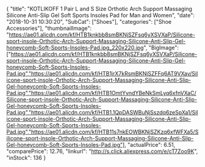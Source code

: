 {
	"title": "KOTLIKOFF 1 Pair L and S Size Orthotic Arch Support Massaging Silicone Anti-Slip Gel Soft Sports Insoles Pad for Man and Women",
	"date": "2018-10-31 10:30:20",
	"SubCat": ["Shoes"],
	"categories": ["Shoe Accessories"],
	"thumbnailImage": "https://ae01.alicdn.com/kf/HTB1knkbb8smBKNjSZFsq6yXSVXaP/Silicone-sport-insole-Orthotic-Arch-Support-Massaging-Silicone-Anti-Slip-Gel-honeycomb-Soft-Sports-Insoles-Pad.jpg_220x220.jpg",
	"BigImage": ["https://ae01.alicdn.com/kf/HTB1knkbb8smBKNjSZFsq6yXSVXaP/Silicone-sport-insole-Orthotic-Arch-Support-Massaging-Silicone-Anti-Slip-Gel-honeycomb-Soft-Sports-Insoles-Pad.jpg","https://ae01.alicdn.com/kf/HTB1jrX7kRsmBKNjSZFFq6AT9VXav/Silicone-sport-insole-Orthotic-Arch-Support-Massaging-Silicone-Anti-Slip-Gel-honeycomb-Soft-Sports-Insoles-Pad.jpg","https://ae01.alicdn.com/kf/HTB1OmtYvndYBeNkSmLyq6xfnVXaC/Silicone-sport-insole-Orthotic-Arch-Support-Massaging-Silicone-Anti-Slip-Gel-honeycomb-Soft-Sports-Insoles-Pad.jpg","https://ae01.alicdn.com/kf/HTB1.1QpDASWBuNjSszdq6zeSpXa1/Silicone-sport-insole-Orthotic-Arch-Support-Massaging-Silicone-Anti-Slip-Gel-honeycomb-Soft-Sports-Insoles-Pad.jpg","https://ae01.alicdn.com/kf/HTB11s7nkEOWBKNjSZKzq6xfWFXa5/Silicone-sport-insole-Orthotic-Arch-Support-Massaging-Silicone-Anti-Slip-Gel-honeycomb-Soft-Sports-Insoles-Pad.jpg"],
	"actualPrice": 6.51,
	"comparePrice": 12.76,
	"linkurl": "http://s.click.aliexpress.com/e/cT7Zoo9K",
	"inStock": 136
}
